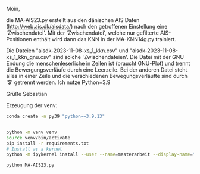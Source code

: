Moin,

die MA-AIS23.py erstellt aus den dänischen AIS Daten (http://web.ais.dk/aisdata/) nach den getroffenen Einstellung eine 'Zwischendatei'. Mit der 'Zwischendatei', welche nur gefilterte AIS-Positionen enthält wird dann das KNN in der MA-KNN14g.py trainiert.

Die Dateien "aisdk-2023-11-08-xs_1_kkn.csv" und "aisdk-2023-11-08-xs_1_kkn_gnu.csv" sind solche 'Zwischendateien'. Die Datei mit der GNU Endung die menschenleserliche in Zeilen ist (braucht GNU-Plot) und trennt die Bewergungsverläufe durch eine Leerzeile. Bei der anderen Datei steht alles in einer Zeile und die verschiedenen Bewegungsverläufte sind durch '$' getrennt werden.
Ich nutze Python=3.9

Grüße
Sebastian


Erzeugung der venv:
```bash	
conda create -n py39 "python==3.9.13" 


python -m venv venv	
source venv/bin/activate
pip install -r requirements.txt
# Install as a kernel
python -m ipykernel install --user --name=masterarbeit --display-name="Python (masterarbeit)"
```


```bash
python MA-AIS23.py 
```
